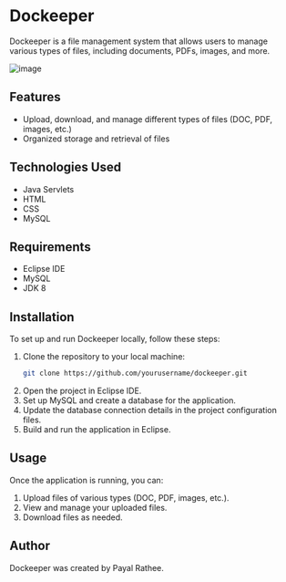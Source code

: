 # Dockeeper

Dockeeper is a file management system that allows users to manage various types of files, including documents, PDFs, images, and more.

![image](https://github.com/user-attachments/assets/905b6c42-4eab-4713-9d90-cebd940bb0d1)


## Features

- Upload, download, and manage different types of files (DOC, PDF, images, etc.)
- Organized storage and retrieval of files

## Technologies Used

- Java Servlets
- HTML
- CSS
- MySQL

## Requirements

- Eclipse IDE
- MySQL
- JDK 8

## Installation

To set up and run Dockeeper locally, follow these steps:

1. Clone the repository to your local machine:
    ```bash
    git clone https://github.com/yourusername/dockeeper.git
    ```
2. Open the project in Eclipse IDE.
3. Set up MySQL and create a database for the application.
4. Update the database connection details in the project configuration files.
5. Build and run the application in Eclipse.

## Usage

Once the application is running, you can:

1. Upload files of various types (DOC, PDF, images, etc.).
2. View and manage your uploaded files.
3. Download files as needed.

## Author

Dockeeper was created by Payal Rathee.

